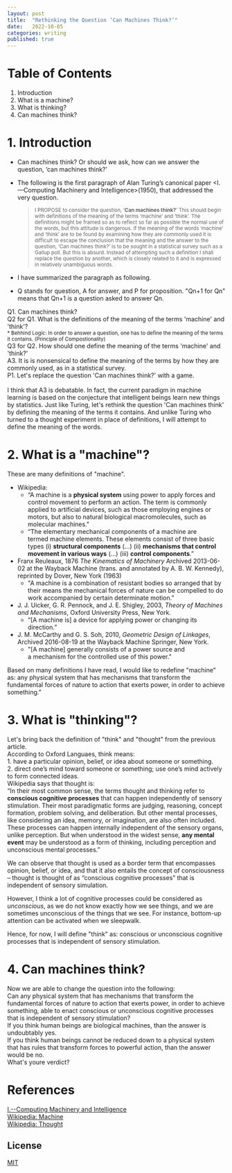 ```yaml
---
layout: post
title:  "Rethinking the Question ‘Can Machines Think?’"
date:   2022-10-05
categories: writing
published: true
---
```

# Table of Contents
1. Introduction
2. What is a machine?
3. What is thinking?
4. Can machines think?

# 1. Introduction
* Can machines think? Or should we ask, how can we answer the question, ‘can machines think?’
* The following is the first paragraph of Alan Turing’s canonical paper <I.—Computing Machinery and Intelligence>(1950), that addressed the very question.

  ><small>I PROPOSE to consider the question, ‘**Can machines think?**’ This should begin with definitions of the meaning of the terms ‘machine’ and ‘think’. The definitions might be framed so as to reflect so far as possible the normal use of the words, but this attitude is dangerous. If the meaning of the words ‘machine’ and ‘think’ are to be found by examining how they are commonly used it is difficult to escape the conclusion that the meaning and the answer to the question, ‘Can machines think?’ is to be sought in a statistical survey such as a Gallup poll. But this is absurd. Instead of attempting such a definition I shall replace the question by another, which is closely related to it and is expressed in relatively unambiguous words.</small>

* I have summarized the paragraph as following. 
* Q stands for question, A for answer, and P for proposition. "Qn+1 for Qn" means that Qn+1 is a question asked to answer Qn.  

Q1. Can machines think?
<br>Q2 for Q1. What is the definitions of the meaning of the terms 'machine' and 'think'?
    <br><small>* Behhind Logic: In order to answer a question, one has to define the meaning of the terms it contains. (Principle of Compostionality)</small>
<br>Q3 for Q2. How should one define the meaning of the terms 'machine' and 'think?'
<br>A3. It is is nonsensical to define the meaning of the terms by how they are commonly used, as in a statistical survey.
<br>P1. Let's replace the question 'Can machines think?' with a game.
<br/><br/>
I think that A3 is debatable. In fact, the current paradigm in machine learning is based on the conjecture that intelligent beings learn new things by statistics. Just like Turing, let's rethink the question 'Can machines think' by defining the meaning of the terms it contains. And unlike Turing who turned to a thought experiment in place of definitions, I will attempt to define the meaning of the words.

# 2. What is a "machine"?
These are many definitions of "machine".
* Wikipedia: 
  * “A machine is a **physical system** using power to apply forces and control movement to perform an action. The term is commonly applied to artificial devices, such as those employing engines or motors, but also to natural biological macromolecules, such as molecular machines."
  * “The elementary mechanical components of a machine are termed machine elements. These elements consist of three basic types (i) **structural components** (…) (ii) **mechanisms that control movement in various ways** (…) (iii) **control components**.”
* Franx Reuleaux, 1876 _The Kinematics of Machinery_ Archived 2013-06-02 at the Wayback Machine (trans. and annotated by A. B. W. Kennedy), reprinted by Dover, New York (1963)
  * "A machine is a combination of resistant bodies so arranged that by their means the mechanical forces of nature can be compelled to do work accompanied by certain determinate motion.”
* J. J. Uicker, G. R. Pennock, and J. E. Shigley, 2003, _Theory of Machines and Mechanisms_, Oxford University Press, New York. 
  * “[A machine is] a device for applying power or changing its direction.”
* J. M. McCarthy and G. S. Soh, 2010, _Geometric Design of Linkages_, Archived 2016-08-19 at the Wayback Machine Springer, New York.
  * "[A machine] generally consists of a power source and a mechanism for the controlled use of this power." 

Based on many definitions I have read, I would like to redefine "machine" as: any physical system that has mechanisms that transform the fundamental forces of nature to action that exerts power, in order to achieve something." 

# 3. What is "thinking"?
Let's bring back the definition of "think" and "thought" from the previous article.
<br>According to Oxford Languaes, think means:
    <br>1. have a particular opinion, belief, or idea about someone or something.
    <br>2. direct one’s mind toward someone or something; use one’s mind actively to form connected ideas.
<br>Wikipedia says that thought is:
    <br>“In their most common sense, the terms thought and thinking refer to **conscious cognitive processes** that can happen independently of sensory stimulation. Their most paradigmatic forms are judging, reasoning, concept formation, problem solving, and deliberation. But other mental processes, like considering an idea, memory, or imagination, are also often included. These processes can happen internally independent of the sensory organs, unlike perception. But when understood in the widest sense, **any mental event** may be understood as a form of thinking, including perception and unconscious mental processes.”
    
We can observe that thought is used as a border term that encompasses opinion, belief, or idea, and that it also entails the concept of consciousness – thought is thought of as “conscious cognitive processes” that is independent of sensory simulation.

However, I think a lot of cognitive processes could be considered as _unconscious_, as we do not know exactly how we see things, and we are sometimes unconscious of the things that we see. For instance, bottom-up attention can be activated when we sleepwalk. 

Hence, for now, I will define "think" as: conscious or unconscious cognitive processes that is independent of sensory stimulation.

# 4. Can machines think?
Now we are able to change the question into the following: 
<br>Can any physical system that has mechanisms that transform the fundamental forces of nature to action that exerts power, in order to achieve something, able to enact conscious or unconscious cognitive processes that is independent of sensory stimulation?
<br>If you think human beings are biological machines, than the answer is undoubtably yes. 
<br>If you think human beings cannot be reduced down to a physical system that has rules that transform forces to powerful action, than the answer would be no. 
<br> What's youre verdict?

# References
[I.--Computing Machinery and Intelligence](https://academic.oup.com/mind/article/LIX/236/433/986238)
<br>[Wikipedia: Machine](https://en.wikipedia.org/wiki/Machine)
<br>[Wikipedia: Thought](https://en.wikipedia.org/wiki/Thought)

<!-- %enddocs -->

## License

[MIT](./LICENSE)
